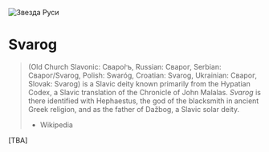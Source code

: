 ![Звезда Руси](https://upload.wikimedia.org/wikipedia/commons/thumb/e/e0/%D0%97%D0%B2%D0%B5%D0%B7%D0%B4%D0%B0_%D0%A0%D1%83%D1%81%D0%B8.svg/156px-%D0%97%D0%B2%D0%B5%D0%B7%D0%B4%D0%B0_%D0%A0%D1%83%D1%81%D0%B8.svg.png)

# Svarog

> (Old Church Slavonic: Сваро́гъ, Russian: Сварог, Serbian: Сварог/Svarog, Polish: Swaróg, Croatian: Svarog, Ukrainian: Сварог, Slovak: Svarog) is a Slavic deity known primarily from the Hypatian Codex, a Slavic translation of the Chronicle of John Malalas. *Svarog* is there identified with Hephaestus, the god of the blacksmith in ancient Greek religion, and as the father of Dažbog, a Slavic solar deity.
> - Wikipedia

[TBA]
